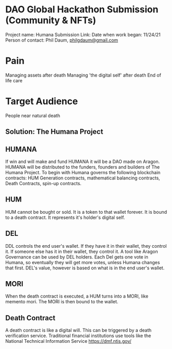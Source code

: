 

# DAO Global Hackathon Submission (Community & NFTs)
Project name: Humana
Submission Link: 
Date when work began: 11/24/21
Person of contact: Phil Daum, philgdaum@gmail.com

# Pain
Managing assets after death
Managing 'the digital self' after death
End of life care

# Target Audience
People near natural death

## Solution: The Humana Project

## HUMANA
If win and will make and fund HUMANA it will be a DAO made on Aragon. HUMANA will be distributed to the funders, founders and builders of The Humana Project. To begin with Humana governs the following blockchain contracts: HUM Generation contracts, mathematical balancing contracts, Death Contracts, spin-up contracts.

## HUM
HUM cannot be bought or sold. It is a token to that wallet forever. It is bound to a death contract. It represents it's holder's digital self.

## DEL
DDL controls the end user's wallet. If they have it in their wallet, they control it. If someone else has it in their wallet, they control it. A tool like Aragon Governance can be used by DEL holders. Each Del gets one vote in Humana, so eventually they will get more votes, unless Humana changes that first. DEL's value, however is based on what is in the end user's wallet.

## MORI
When the death contract is executed, a HUM turns into a MORI, like memento mori. The MORI is then bound to the wallet.

## Death Contract
A death contract is like a digital will. This can be triggered by a death verification service. Traditional financial institutions use tools like the National Technical Information Service https://dmf.ntis.gov/

